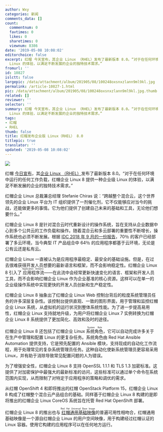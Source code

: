 ```yaml
---
author: Wxy
categories: 新闻
comments_data: []
count:
  commentnum: 0
  favtimes: 0
  likes: 0
  sharetimes: 0
  viewnum: 8386
date: '2019-05-08 10:08:02'
editorchoice: false
excerpt: 红帽 今天宣布，其企业 Linux （RHEL）发布了最新版本 8.0。“对于在任何环境中运行的任何工作负载，红帽企业 Linux 8 提供一种企业级
  Linux 的体验，以满足不断发展的企业的独特技术需求。”
fromurl: ''
id: 10827
islctt: false
largepic: /data/attachment/album/201905/08/100248oxsnxzlann9ml9kl.jpg
permalink: /article-10827-1.html
pic: /data/attachment/album/201905/08/100248oxsnxzlann9ml9kl.jpg.thumb.jpg
related: []
reviewer: ''
selector: ''
summary: 红帽 今天宣布，其企业 Linux （RHEL）发布了最新版本 8.0。“对于在任何环境中运行的任何工作负载，红帽企业 Linux 8 提供一种企业级
  Linux 的体验，以满足不断发展的企业的独特技术需求。”
tags:
- 红帽
- RHEL
thumb: false
title: 红帽发布企业版 Linux（RHEL） 8.0
titlepic: true
translator: ''
updated: '2019-05-08 10:08:02'
---
```


![](/data/attachment/album/201905/08/100248oxsnxzlann9ml9kl.jpg)


红帽 [今日宣布](https://www.redhat.com/en/about/press-releases/red-hat-enterprise-linux-8-every-enterprise-every-cloud-every-workload)，其[企业 Linux （RHEL）](https://www.redhat.com/en/enterprise-linux-8)发布了最新版本 8.0。“对于在任何环境中运行的任何工作负载，红帽企业 Linux 8 提供一种企业级 Linux 的体验，以满足不断发展的企业的独特技术需求。”


红帽企业 Linux 总裁兼总经理 Stefanie Chiras 说：“跨越整个混合云，这个世界领先的企业 Linux 平台为 IT 组织提供了一剂催化剂，它不仅能够应对当今的挑战，还能做更多的事情。它为他们提供了创建自己未来的基础和工具，无论他们想要什么。”


红帽企业 Linux 8 是针对混合云时代重新设计的操作系统，旨在支持从企业数据中心到多个公共云的工作负载和操作。随着混合云和多云部署的重要性不断增长，操作系统也必须不断发展。根据 [IDC 2018 年 9 月的一份报告](https://www.idc.com/getdoc.jsp?containerId=US44305818)，70％ 的客户已经部署了多云环境，当今典型 IT 产品组合中 64％ 的应用程序都基于云环境，无论是公有云还是私有云。


红帽企业 Linux 一直被认为是应用程序最稳定、最安全的基础设施。但是，在过去很难获得开发人员想要的最新语言和框架，而不会影响稳定性。红帽企业 Linux 8 引入了<ruby> 应用程序流 <rp>  （ </rp> <rt>  Application Streams </rt> <rp>  ） </rp></ruby> ——在此流中会经常更新快速变化的语言、框架和开发人员工具，而不会影响红帽企业 Linux 作为企业基准的核心资源。这样可以在单一的企业级操作系统中实现更快的开发人员创新和生产稳定性。


红帽企业 Linux 8 抽象出了红帽企业 Linux Web 控制台背后的粒度系统管理员任务的许多深层复杂性。该控制台提供直观、一致的图形界面，用于管理和监控红帽企业 Linux 系统，从虚拟机的运行状况到整体系统性能。为了进一步提高易用性，红帽企业 Linux 支持就地升级，为用户将红帽企业 Linux 7 实例转换为红帽企业 Linux 8 系统提供了更加简化、高效和及时的途径。


红帽企业 Linux 8 还包括了红帽企业 Linux <ruby> 系统角色 <rp>  （ </rp> <rt>  System Role </rt> <rp>  ） </rp></ruby>，它可以自动完成许多关于在生产中管理和配置 Linux 的更复杂任务。系统角色由 Red Hat Ansible Automation 提供支持，它是预先配置的 Ansible 模块，支持现成的自动化工作流程，用于处理常见的复杂系统管理员任务。这种自动化使新系统管理员更容易采用 Linux，并有助于消除导致常见配置问题的人为错误。


为了增强安全性，红帽企业 Linux 8 支持 OpenSSL 1.1.1 和 TLS 1.3 加密标准。这提供了对加密保护中最强大的最新标准的访问，这些标准可以通过单个命令在系统范围内实现，从而限制了对特定于应用程序的策略和调优的需求。


从红帽 OpenShift 4 和即将推出的红帽 OpenStack Platform 15，红帽企业 Linux 8 构成了红帽整个混合云产品组合的基础。同样基于红帽企业 Linux 8 构建的是即将推出的红帽企业 Linux CoreOS 系统旨在托管 Red Hat OpenShift 部署。


红帽企业 Linux 8 的推出也与<ruby> <a href="https://www.redhat.com/en/blog/introducing-red-hat-universal-base-image">  红帽通用基础映像 </a> <rp>  （ </rp> <rt>  Red Hat Universal Base Image </rt> <rp>  ） </rp></ruby>的普遍可用性相吻合，红帽通用基础映像是一个源自红帽企业 Linux 的用户空间映像，用于构建经过红帽认证的 Linux 容器。使用它构建的应用程序可以在任何地方运行。